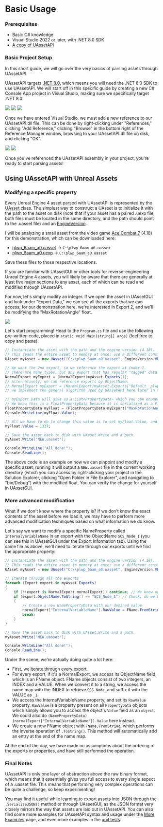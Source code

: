 # Basic Usage

### Prerequisites
* Basic C# knowledge
* Visual Studio 2022 or later, with .NET 8.0 SDK
* [A copy of UAssetAPI](./build.md)

### Basic Project Setup
In this short guide, we will go over the very basics of parsing assets through UAssetAPI.

UAssetAPI targets [.NET 8.0](https://dotnet.microsoft.com/en-us/download/dotnet/8.0), which means you will need the .NET 8.0 SDK to use UAssetAPI. We will start off in this specific guide by creating a new C# Console App project in Visual Studio, making sure we specifically target .NET 8.0:

![](./img/basic1.png)
![](./img/basic2.png)
![](./img/basic2_1.png)

Once we have entered Visual Studio, we must add a new reference to our UAssetAPI.dll file. This can be done by right-clicking under "References," clicking "Add Reference," clicking "Browse" in the bottom right of the Reference Manager window, browsing to your UAssetAPI.dll file on disk, and clicking "OK".

![](./img/basic3.png)
![](./img/basic4.png)

Once you've referenced the UAssetAPI assembly in your project, you're ready to start parsing assets!

## Using UAssetAPI with Unreal Assets
### Modifying a specific property

Every Unreal Engine 4 asset parsed with UAssetAPI is represented by the [UAsset](../api/uassetapi.uasset.md#constructors) class. The simplest way to construct a UAsset is to initialize it with the path to the asset on disk (note that if your asset has a paired .uexp file, both files must be located in the same directory, and the path should point to the .uasset file) and an [EngineVersion](../api/uassetapi.unrealtypes.engineversion.html#fields).

I will be analyzing a small asset from the video game [Ace Combat 7](https://www.bandainamcoent.com/games/ace-combat-7) (4.18) for this demonstration, which can be downloaded here:
- [plwp_6aam_a0.uasset](../samples/plwp_6aam_a0.uasset) &rarr; `C:\plwp_6aam_a0.uasset`
- [plwp_6aam_a0.uexp](../samples/plwp_6aam_a0.uexp) &rarr; `C:\plwp_6aam_a0.uasset`

Save these files to those respective locations.

If you are familiar with UAssetGUI or other tools for reverse-engineering Unreal Engine 4 assets, you will likely be aware that there are generally at least five major sections to any asset, each of which can be read and modified through UAssetAPI.

For now, let's simply modify an integer. If we open the asset in UAssetGUI and look under "Export Data," we can see all the exports that we can access; for our demonstration here, we're interested in Export 2, and we'll be modifying the "MaxRotationAngle" float.

![](./img/basic5.png)

Let's start programming! Head to the `Program.cs` file and use the following pre-written code, placed in `static void Main(string[] args)` (feel free to copy and paste):
```cs
// Instantiate the asset with the path and the engine version (4.18).
// This reads the entire asset to memory at once; use a different constructor with an AssetBinaryReader if you don't want that
UAsset myAsset = new UAsset("C:\\plwp_6aam_a0.uasset", EngineVersion.VER_UE4_18);

// We want the 2nd export, so we reference the export at index 1.
// There are many types, but any export that has regular "tagged" data like you see as properties in UAssetGUI can be cast to a NormalExport, like this one.
NormalExport myExport = (NormalExport)myAsset.Exports[1];
// Alternatively, we can reference exports by ObjectName:
// NormalExport myExport = (NormalExport)myAsset.Exports["Default__plwp_6aam_a0_C"];
// we implement the general algorithm used by UAssetAPI here later in the guide

// myExport.Data will give us a List<PropertyData> which you can enumerate if you like, but we can reference a property by name or index with the export directly.
// We know this is a FloatPropertyData because it is serialized as a FloatProperty. BoolPropertyData is a BoolProperty, ObjectPropertyData is an ObjectProperty, etc.
FloatPropertyData myFloat = (FloatPropertyData)myExport["MaxRotationAngle"];
Console.WriteLine(myFloat.Value);

// All we have to do to change this value is to set myFloat.Value, and we'll be ready to re-save the asset.
myFloat.Value = 1337;

// Save the asset back to disk with UAsset.Write and a path.
myAsset.Write("NEW.uasset");

Console.WriteLine("All done!");
Console.ReadLine();
```

The above code is an example on how we can pinpoint and modify a specific asset; running it will output a `NEW.uasset` file in the current working directory (which you can access by right-clicking your project in the Solution Explorer, clicking "Open Folder in File Explorer", and navigating to "bin/Debug") with the modified float. You can verify the change for yourself in UAssetGUI.

### More advanced modification

What if we don't know where the property is? If we don't know the exact contents of the asset before we load it, we may have to perform more advanced modification techniques based on what information we do know.

Let's say we want to modify a specific NameProperty called `InternalVariableName` in an export with the ObjectName `SCS_Node_1` (you can see this in UAssetGUI under the Export Information tab). Using the same file as above, we'll need to iterate through our exports until we find the appropriate property:

```cs
// Instantiate the asset with the path and the engine version (4.18).
// This reads the entire asset to memory at once; use a different constructor with an AssetBinaryReader if you don't want that
UAsset myAsset = new UAsset("C:\\plwp_6aam_a0.uasset", EngineVersion.VER_UE4_18);

// Iterate through all the exports
foreach (Export export in myAsset.Exports)
{
    if (!(export is NormalExport normalExport)) continue; // We know our export is a NormalExport, so if this export isn't one, it's useless to us
    if (export.ObjectName.ToString() == "SCS_Node_1") // Check; do we have the right name?
    {
        // Create a new NamePropertyData with our desired value
        normalExport["InternalVariableName"].RawValue = FName.FromString(myAsset, "Howdy!");
        break;
    }
}

// Save the asset back to disk with UAsset.Write and a path.
myAsset.Write("NEW.uasset");

Console.WriteLine("All done!");
Console.ReadLine();
```

Under the scene, we're actually doing quite a lot here:
- First, we iterate through every export.
- For every export, if it's a NormalExport, we access its ObjectName field, which is an FName object. FName objects consist of two integers, an INDEX and a VALUE. When we convert it to a string, we access the name map with the INDEX to retrieve `SCS_Node`, and suffix it with the VALUE as `_1`.
- We access the InternalVariableName property, and set its `RawValue` property. `RawValue` is a property present on all `PropertyData` objects which simply allows you to access the object's `Value` field as an `object`. We could also do `(NamePropertyData)(normalExport["InternalVariableName"]).Value` here instead.
- We create a new FName object with `FName.FromString`, which performs the inverse operation of `.ToString()`. This method will automatically add an entry at the end of the name map.

At the end of the day, we have made no assumptions about the ordering of the exports or properties, and have still performed the operation.

### Final Notes

UAssetAPI is only one layer of abstraction above the raw binary format, which means that it essentially gives you full access to every single aspect of a .uasset file. This means that performing very complex operations can be quite a challenge, so keep experimenting!

You may find it useful while learning to export assets into JSON through the `.SerializeJSON()` method or through UAssetGUI, as the JSON format very closely mirrors the way that assets are laid out in UAssetAPI. You can also find some more examples for UAssetAPI syntax and usage under the [More Examples](extras.md) page, and even more examples in the [unit tests](https://github.com/atenfyr/UAssetAPI/blob/master/UAssetAPI.Tests/AssetUnitTests.cs).
